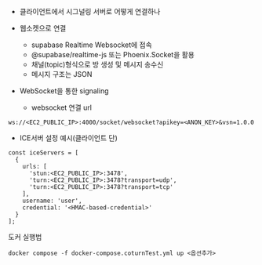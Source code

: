 - 클라이언트에서 시그널링 서버로 어떻게 연결하나
- 웹소켓으로 연결
  - supabase Realtime Websocket에 접속
  - @supabase/realtime-js 또는 Phoenix.Socket을 활용
  - 채널(topic)형식으로 방 생성 및 메시지 송수신
  - 메시지 구조는 JSON

- WebSocket을 통한 signaling
  - websocket 연결 url
```
ws://<EC2_PUBLIC_IP>:4000/socket/websocket?apikey=<ANON_KEY>&vsn=1.0.0
```


- ICE서버 설정 예시(클라이언트 단)
```
const iceServers = [
  {
    urls: [
      'stun:<EC2_PUBLIC_IP>:3478',
      'turn:<EC2_PUBLIC_IP>:3478?transport=udp',
      'turn:<EC2_PUBLIC_IP>:3478?transport=tcp'
    ],
    username: 'user',
    credential: '<HMAC-based-credential>'
  }
];
```
  
  
도커 실행법
```
docker compose -f docker-compose.coturnTest.yml up <옵션추가>
```